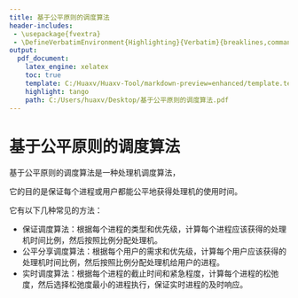 ```yaml
---
title: 基于公平原则的调度算法
header-includes:
 - \usepackage{fvextra}
 - \DefineVerbatimEnvironment{Highlighting}{Verbatim}{breaklines,commandchars=\\\{\}}
output:
  pdf_document:
    latex_engine: xelatex
    toc: true
    template: C:/Huaxv/Huaxv-Tool/markdown-preview=enhanced/template.tex
    highlight: tango
    path: C:/Users/huaxv/Desktop/基于公平原则的调度算法.pdf
---
```


# 基于公平原则的调度算法

基于公平原则的调度算法是一种处理机调度算法，

它的目的是保证每个进程或用户都能公平地获得处理机的使用时间。

它有以下几种常见的方法：

- 保证调度算法：根据每个进程的类型和优先级，计算每个进程应该获得的处理机时间比例，然后按照比例分配处理机。
- 公平分享调度算法：根据每个用户的需求和优先级，计算每个用户应该获得的处理机时间比例，然后按照比例分配处理机给用户的进程。
- 实时调度算法：根据每个进程的截止时间和紧急程度，计算每个进程的松弛度，然后选择松弛度最小的进程执行，保证实时进程的及时响应。
